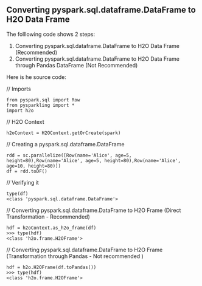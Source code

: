 ## Converting pyspark.sql.dataframe.DataFrame to H2O Data Frame ##

The folllowing code shows 2 steps:

  1. Converting pyspark.sql.dataframe.DataFrame to H2O Data Frame (Recommended)
  2. Converting pyspark.sql.dataframe.DataFrame to H2O Data Frame through Pandas DataFrame (Not Recommended)

Here is he source code:

// Imports
```
from pyspark.sql import Row
from pysparkling import *
import h2o
```
// H2O Context
```
h2oContext = H2OContext.getOrCreate(spark)
```

// Creating a pyspark.sql.dataframe.DataFrame 
```
rdd = sc.parallelize([Row(name='Alice', age=5, height=80),Row(name='Alice', age=5, height=80),Row(name='Alice', age=10, height=80)])
df = rdd.toDF()
```

// Verifying it
```
type(df)
<class 'pyspark.sql.dataframe.DataFrame'>
```

// Converting pyspark.sql.dataframe.DataFrame to H2O Frame (Direct Transformation - Recommended)
```
hdf = h2oContext.as_h2o_frame(df)
>>> type(hdf)
<class 'h2o.frame.H2OFrame'>
```

// Converting pyspark.sql.dataframe.DataFrame to H2O Frame (Transformation through Pandas - Not recommended )
```
hdf = h2o.H2OFrame(df.toPandas())
>>> type(hdf)
<class 'h2o.frame.H2OFrame'>
```


